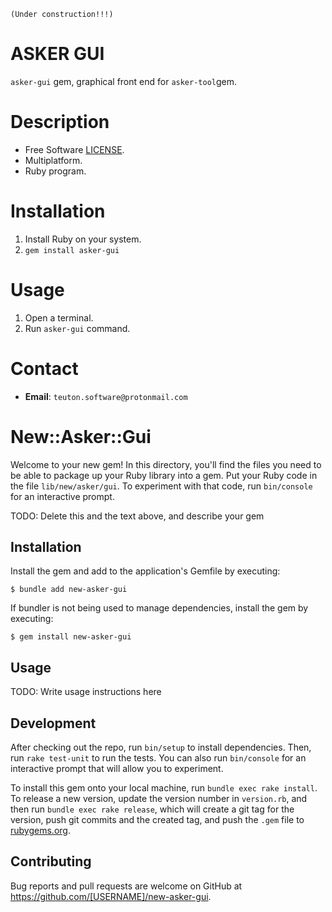 
`(Under construction!!!)`
# ASKER GUI

`asker-gui` gem, graphical front end for `asker-tool`gem.

# Description

* Free Software [LICENSE](LICENSE).
* Multiplatform.
* Ruby program.

# Installation

1. Install Ruby on your system.
2. `gem install asker-gui`

# Usage

1. Open a terminal.
2. Run `asker-gui` command.

# Contact

* **Email**: `teuton.software@protonmail.com`

# New::Asker::Gui

Welcome to your new gem! In this directory, you'll find the files you need to be able to package up your Ruby library into a gem. Put your Ruby code in the file `lib/new/asker/gui`. To experiment with that code, run `bin/console` for an interactive prompt.

TODO: Delete this and the text above, and describe your gem

## Installation

Install the gem and add to the application's Gemfile by executing:

    $ bundle add new-asker-gui

If bundler is not being used to manage dependencies, install the gem by executing:

    $ gem install new-asker-gui

## Usage

TODO: Write usage instructions here

## Development

After checking out the repo, run `bin/setup` to install dependencies. Then, run `rake test-unit` to run the tests. You can also run `bin/console` for an interactive prompt that will allow you to experiment.

To install this gem onto your local machine, run `bundle exec rake install`. To release a new version, update the version number in `version.rb`, and then run `bundle exec rake release`, which will create a git tag for the version, push git commits and the created tag, and push the `.gem` file to [rubygems.org](https://rubygems.org).

## Contributing

Bug reports and pull requests are welcome on GitHub at https://github.com/[USERNAME]/new-asker-gui.
